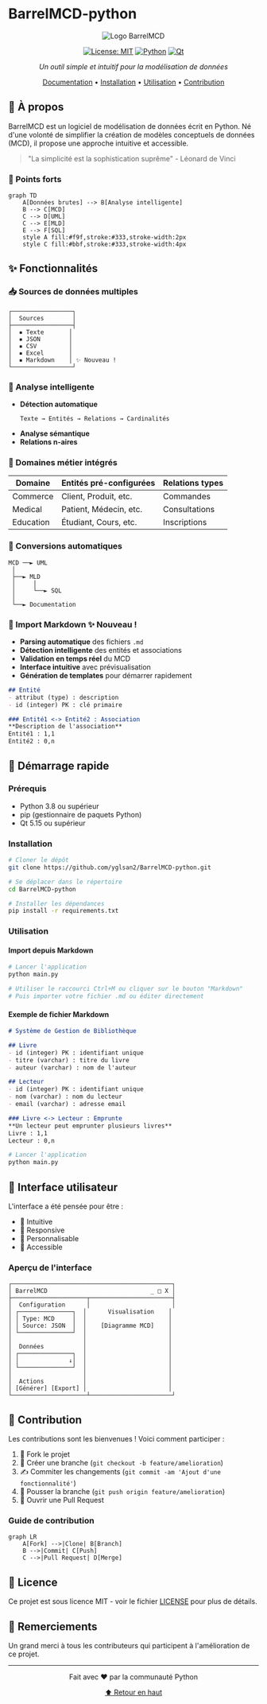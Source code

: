 # BarrelMCD-python

<div align="center">

![Logo BarrelMCD](docs/images/logo.png)

[![License: MIT](https://img.shields.io/badge/License-MIT-yellow.svg)](https://opensource.org/licenses/MIT)
[![Python](https://img.shields.io/badge/Python-3.8%2B-blue)](https://www.python.org/downloads/)
[![Qt](https://img.shields.io/badge/Qt-5.15%2B-green)](https://www.qt.io/)

*Un outil simple et intuitif pour la modélisation de données*

[Documentation](#documentation) •
[Installation](#installation) •
[Utilisation](#utilisation) •
[Contribution](#contribution)

</div>

## 📖 À propos

BarrelMCD est un logiciel de modélisation de données écrit en Python. Né d'une volonté de simplifier la création de modèles conceptuels de données (MCD), il propose une approche intuitive et accessible.

> "La simplicité est la sophistication suprême" - Léonard de Vinci

### 🌟 Points forts

```mermaid
graph TD
    A[Données brutes] --> B[Analyse intelligente]
    B --> C[MCD]
    C --> D[UML]
    C --> E[MLD]
    E --> F[SQL]
    style A fill:#f9f,stroke:#333,stroke-width:2px
    style C fill:#bbf,stroke:#333,stroke-width:4px
```

## ✨ Fonctionnalités

### 📥 Sources de données multiples
```
┌─────────────────┐
│  Sources        │
├─────────────────┤
│  ▪ Texte       │
│  ▪ JSON        │
│  ▪ CSV         │
│  ▪ Excel       │
│  ▪ Markdown    │ ✨ Nouveau !
└─────────────────┘
```

### 🧠 Analyse intelligente
- **Détection automatique**
  ```
  Texte → Entités → Relations → Cardinalités
  ```
- **Analyse sémantique**
- **Relations n-aires**

### 🏢 Domaines métier intégrés
| Domaine    | Entités pré-configurées | Relations types |
|------------|------------------------|-----------------|
| Commerce   | Client, Produit, etc.  | Commandes      |
| Medical    | Patient, Médecin, etc. | Consultations  |
| Education  | Étudiant, Cours, etc.  | Inscriptions   |

### 🔄 Conversions automatiques
```
MCD ──► UML
 │
 ├──► MLD
 │     │
 │     └──► SQL
 │
 └──► Documentation
```

### 📝 Import Markdown ✨ Nouveau !
- **Parsing automatique** des fichiers `.md`
- **Détection intelligente** des entités et associations
- **Validation en temps réel** du MCD
- **Interface intuitive** avec prévisualisation
- **Génération de templates** pour démarrer rapidement

```markdown
## Entité
- attribut (type) : description
- id (integer) PK : clé primaire

### Entité1 <-> Entité2 : Association
**Description de l'association**
Entité1 : 1,1
Entité2 : 0,n
```

## 🚀 Démarrage rapide

### Prérequis
- Python 3.8 ou supérieur
- pip (gestionnaire de paquets Python)
- Qt 5.15 ou supérieur

### Installation

```bash
# Cloner le dépôt
git clone https://github.com/yglsan2/BarrelMCD-python.git

# Se déplacer dans le répertoire
cd BarrelMCD-python

# Installer les dépendances
pip install -r requirements.txt
```

### Utilisation

#### Import depuis Markdown
```bash
# Lancer l'application
python main.py

# Utiliser le raccourci Ctrl+M ou cliquer sur le bouton "Markdown"
# Puis importer votre fichier .md ou éditer directement
```

#### Exemple de fichier Markdown
```markdown
# Système de Gestion de Bibliothèque

## Livre
- id (integer) PK : identifiant unique
- titre (varchar) : titre du livre
- auteur (varchar) : nom de l'auteur

## Lecteur
- id (integer) PK : identifiant unique
- nom (varchar) : nom du lecteur
- email (varchar) : adresse email

### Livre <-> Lecteur : Emprunte
**Un lecteur peut emprunter plusieurs livres**
Livre : 1,1
Lecteur : 0,n
```

```bash
# Lancer l'application
python main.py
```

## 📱 Interface utilisateur

L'interface a été pensée pour être :
- 🎨 Intuitive
- 📱 Responsive
- 🌙 Personnalisable
- 🤝 Accessible

### Aperçu de l'interface

```
┌─────────────────────────────────────────────┐
│ BarrelMCD                             _ □ X │
├─────────────────────┬───────────────────────┤
│  Configuration      │                       │
│ ┌───────────────┐  │      Visualisation    │
│ │ Type: MCD     │  │                       │
│ │ Source: JSON  │  │    [Diagramme MCD]    │
│ └───────────────┘  │                       │
│                    │                       │
│  Données           │                       │
│ ┌───────────────┐  │                       │
│ │              ↓│  │                       │
│ └───────────────┘  │                       │
│                    │                       │
│  Actions           │                       │
│ [Générer] [Export] │                       │
└─────────────────────┴───────────────────────┘
```

## 🤝 Contribution

Les contributions sont les bienvenues ! Voici comment participer :

1. 🍴 Fork le projet
2. 🌿 Créer une branche (`git checkout -b feature/amelioration`)
3. ✍️ Commiter les changements (`git commit -am 'Ajout d'une fonctionnalité'`)
4. 🚀 Pousser la branche (`git push origin feature/amelioration`)
5. 🎉 Ouvrir une Pull Request

### Guide de contribution

```mermaid
graph LR
    A[Fork] -->|Clone| B[Branch]
    B -->|Commit| C[Push]
    C -->|Pull Request| D[Merge]
```

## 📄 Licence

Ce projet est sous licence MIT - voir le fichier [LICENSE](LICENSE) pour plus de détails.

## 🙏 Remerciements

Un grand merci à tous les contributeurs qui participent à l'amélioration de ce projet.

---

<div align="center">
Fait avec ❤️ par la communauté Python

[⬆ Retour en haut](#barrelmcd-python)
</div>
